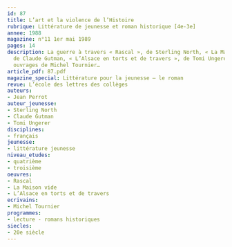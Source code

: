 ```yaml
---
id: 87
title: L’art et la violence de l’Histoire
rubrique: Littérature de jeunesse et roman historique [4e-3e]
annee: 1988
magazine: n°11 1er mai 1989
pages: 14
description: La guerre à travers « Rascal », de Sterling North, « La Maison vide »,
  de Claude Gutman, « L’Alsace en torts et de travers », de Tomi Ungerer, et certains
  ouvrages de Michel Tournier…
article_pdf: 87.pdf
magazine_special: Littérature pour la jeunesse – le roman
revue: L’école des lettres des collèges
auteurs:
- Jean Perrot
auteur_jeunesse:
- Sterling North
- Claude Gutman
- Tomi Ungerer
disciplines:
- français
jeunesse:
- littérature jeunesse
niveau_etudes:
- quatrième
- troisième
oeuvres:
- Rascal
- La Maison vide
- L’Alsace en torts et de travers
ecrivains:
- Michel Tournier
programmes:
- lecture - romans historiques
siecles:
- 20e siècle
---
```

